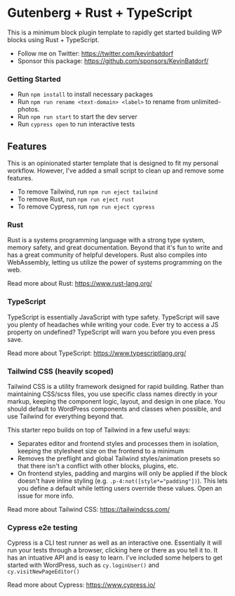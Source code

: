 # Gutenberg + Rust + TypeScript

This is a minimum block plugin template to rapidly get started building WP blocks using Rust + TypeScript.

-   Follow me on Twitter: https://twitter.com/kevinbatdorf
-   Sponsor this package: https://github.com/sponsors/KevinBatdorf/

### Getting Started

-   Run `npm install` to install necessary packages
-   Run `npm run rename <text-domain> <label>` to rename from unlimited-photos.
-   Run `npm run start` to start the dev server
-   Run `cypress open` to run interactive tests

## Features

This is an opinionated starter template that is designed to fit my personal workflow. However, I've added a small script to clean up and remove some features.

-   To remove Tailwind, run `npm run eject tailwind`
-   To remove Rust, run `npm run eject rust`
-   To remove Cypress, run `npm run eject cypress`

### Rust

Rust is a systems programming language with a strong type system, memory safety, and great documentation. Beyond that it's fun to write and has a great community of helpful developers. Rust also compiles into WebAssembly, letting us utilize the power of systems programming on the web.

Read more about Rust: https://www.rust-lang.org/

### TypeScript

TypeScript is essentially JavaScript with type safety. TypeScript will save you plenty of headaches while writing your code. Ever try to access a JS property on undefined? TypeScript will warn you before you even press save.

Read more about TypeScript: https://www.typescriptlang.org/

### Tailwind CSS (heavily scoped)

Tailwind CSS is a utility framework designed for rapid building. Rather than maintaining CSS/scss files, you use specific class names directly in your markup, keeping the component logic, layout, and design in one place. You should default to WordPress components and classes when possible, and use Tailwind for everything beyond that.

This starter repo builds on top of Tailwind in a few useful ways:

-   Separates editor and frontend styles and processes them in isolation, keeping the stylesheet size on the frontend to a minimum
-   Removes the preflight and global Tailwind styles/animation presets so that there isn't a conflict with other blocks, plugins, etc.
-   On frontend styles, padding and margins will only be applied if the block doesn't have inline styling (e.g. `.p-4:not([style*="padding"])`). This lets you define a default while letting users override these values. Open an issue for more info.

Read more about Tailwind CSS: https://tailwindcss.com/

### Cypress e2e testing

Cypress is a CLI test runner as well as an interactive one. Essentially it will run your tests through a browser, clicking here or there as you tell it to. It has an intuative API and is easy to learn. I've included some helpers to get started with WordPress, such as `cy.loginUser()` and `cy.visitNewPageEditor()`

Read more about Cypress: https://www.cypress.io/
